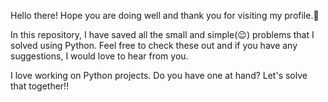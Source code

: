 Hello there! Hope you are doing well and thank you for visiting my profile.🫡

In this repository, I have saved all the small and simple(😉) problems that I solved using Python. Feel free to check these out and if you have any suggestions, I would love to hear from you.

I love working on Python projects. Do you have one at hand? Let's solve that together!!
